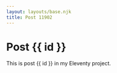 ```yaml
---
layout: layouts/base.njk
title: Post 11902
---
```


# Post {{ id }}

This is post {{ id }} in my Eleventy project.

